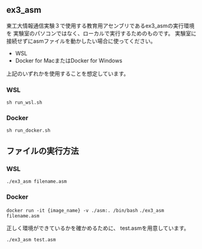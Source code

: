 ## ex3_asm
東工大情報通信実験３で使用する教育用アセンブリであるex3_asmの実行環境を
実験室のパソコンではなく、ローカルで実行するためのものです。
実験室に接続せずにasmファイルを動かしたい場合に使ってください。

- WSL
- Docker for MacまたはDocker for Windows

上記のいずれかを使用することを想定しています。

### WSL
`sh run_wsl.sh`

### Docker
`sh run_docker.sh`

## ファイルの実行方法

### WSL
`./ex3_asm filename.asm`

### Docker
`docker run -it {image_name} -v ./asm:. /bin/bash`
`./ex3_asm filename.asm`


正しく環境ができているかを確かめるために、
test.asmを用意しています。

`./ex3_asm test.asm`

